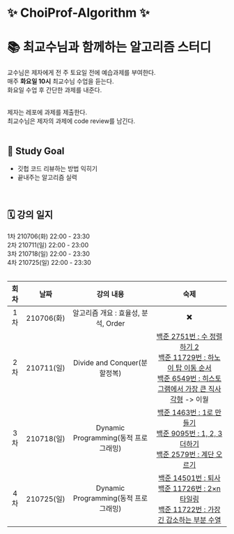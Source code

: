 # ✨ ChoiProf-Algorithm ✨

# 📚 최교수님과 함께하는 알고리즘 스터디 

교수님은 제자에게 전 주 토요일 전에 예습과제를 부여한다. </br>
매주 **화요일 10시** 최교수님 수업을 듣는다. </br>
화요일 수업 후 간단한 과제를 내준다.

</br>
제자는 레포에 과제를 제출한다. </br>
최교수님은 제자의 과제에 code review를 남긴다.


</br>
</br>

## 📍 Study Goal

* 깃헙 코드 리뷰하는 방법 익히기
* 끝내주는 알고리즘 실력

</br>

## 🗓 강의 일지

1차 210706(화) 22:00 - 23:30</br> 
2차 210711(일) 22:00 - 23:00</br> 
3차 210718(일) 22:00 - 23:30</br>
4차 210725(일) 22:00 - 23:30</br> 
</br> 


회차        |  날짜 | 강의 내용  |숙제
:-------------------------:|:-------------------------:|:-------------------------:|:-------------------------:  
1차| 210706(화)    | 알고리즘 개요 : 효율성, 분석, Order | ✖️ |
2차| 210711(일)    | Divide and Conquer(분할정복) | [백준 2751번 : 수 정렬하기 2](https://www.acmicpc.net/problem/2751)</br> [백준 11729번 : 하노이 탑 이동 순서](https://www.acmicpc.net/problem/11729)</br> [백준 6549번 : 히스토그램에서 가장 큰 직사각형](https://www.acmicpc.net/problem/6549) -> 이월|
3차| 210718(일)    | Dynamic Programming(동적 프로그래밍) | [백준 1463번 : 1로 만들기](https://www.acmicpc.net/problem/1463)</br> [백준 9095번 : 1, 2, 3 더하기](https://www.acmicpc.net/problem/9095)</br> [백준 2579번 : 계단 오르기](https://www.acmicpc.net/problem/2579)</br>|
4차| 210725(일)    | Dynamic Programming(동적 프로그래밍) | [백준 14501번 : 퇴사](https://www.acmicpc.net/problem/14501)</br> [백준 11726번 : 2×n 타일링](https://www.acmicpc.net/problem/11726)</br> [백준 11722번 : 가장 긴 감소하는 부분 수열](https://www.acmicpc.net/problem/11722)</br>|
